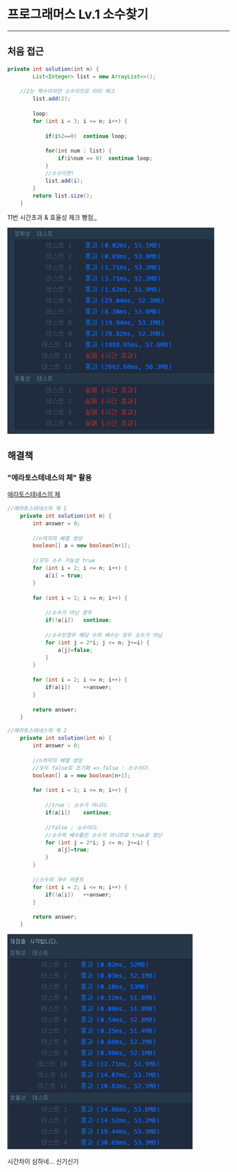 # 프로그래머스 Lv.1 소수찾기

---

## 처음 접근

```java
private int solution(int n) {
		List<Integer> list = new ArrayList<>();

    //2는 짝수이지만 소수이므로 미리 체크
		list.add(2);

		loop:
		for (int i = 3; i <= n; i++) {

			if(i%2==0)	continue loop;

			for(int num : list) {
				if(i%num == 0)	continue loop;
			}
            //소수이면!
			list.add(i);
		}
		return list.size();
	}
```

11번 시간초과 & 효율성 체크 빵점,,

![캡처](./img/L1_소수찾기_fail.PNG)

## 해결책

### "에라토스테네스의 체" 활용

[에라토스테네스의 체](https://ko.wikipedia.org/wiki/%EC%97%90%EB%9D%BC%ED%86%A0%EC%8A%A4%ED%85%8C%EB%84%A4%EC%8A%A4%EC%9D%98_%EC%B2%B4)

```java
//에라토스테네스의 체 1
	private int solution(int n) {
		int answer = 0;

		//n까지의 배열 생성
		boolean[] a = new boolean[n+1];

		//모두 소수 가능성 true
		for (int i = 2; i <= n; i++) {
			a[i] = true;
		}

		for (int i = 2; i <= n; i++) {

			//소수가 아닌 경우
			if(!a[i])	continue;

			//소수인경우 해당 수의 배수는 모두 소수가 아님
			for (int j = 2*i; j <= n; j+=i) {
				a[j]=false;
			}
		}

		for (int i = 2; i <= n; i++) {
			if(a[i])	++answer;
		}

		return answer;
	}
```

```java
//에라토스테네스의 체 2
	private int solution(int n) {
		int answer = 0;

		//n까지의 배열 생성
		//모두 false로 초기화 => false : 소수이다.
		boolean[] a = new boolean[n+1];

		for (int i = 2; i <= n; i++) {

			//true : 소수가 아니다.
			if(a[i])	continue;

			//false : 소수이다.
			//소수의 배수들은 소수가 아니므로 true로 갱신
			for (int j = 2*i; j <= n; j+=i) {
				a[j]=true;
			}
		}

		//소수의 개수 카운트
		for (int i = 2; i <= n; i++) {
			if(!a[i])	++answer;
		}

		return answer;
	}
```

![캡처](./img/L1_소수찾기_success.PNG)

시간차이 심하네... 신기신기
